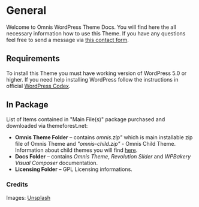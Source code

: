# General

Welcome to Omnis WordPress Theme Docs. You will find here the all necessary information how to use this Theme.
If you have any questions feel free to send a message via [this contact form](https://themeforest.net/user/LeopardThemes).

## Requirements
To install this Theme you must have working version of WordPress 5.0 or higher.
If you need help installing WordPress follow the instructions in official [WordPress Codex](https://codex.wordpress.org/Installing_WordPress).

## In Package
List of Items contained in "Main File(s)" package purchased and downloaded via themeforest.net:

- **Omnis Theme Folder** – contains *omnis.zip"* which is main installable zip file of Omnis Theme and *"omnis-child.zip"* - Omnis Child Theme. Information about child themes you will find [here](https://codex.wordpress.org/Child_Themes).
- **Docs Folder** – contains *Omnis Theme*, *Revolution Slider* and *WPBakery Visual Composer* documentation.
- **Licensing Folder** – GPL Licensing informations.

### Credits
Images: [Unsplash](https://unsplash.com)